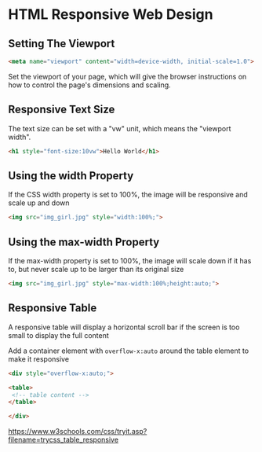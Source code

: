 # HTML Responsive Web Design


## Setting The Viewport

```html
<meta name="viewport" content="width=device-width, initial-scale=1.0">
```
Set the viewport of your page, which will give the browser instructions on how to control the page's dimensions and scaling.


## Responsive Text Size

The text size can be set with a "vw" unit, which means the "viewport width".
```html
<h1 style="font-size:10vw">Hello World</h1>
```

## Using the width Property

If the CSS width property is set to 100%, the image will be responsive and scale up and down

```html
<img src="img_girl.jpg" style="width:100%;">
```

## Using the max-width Property

If the max-width property is set to 100%, the image will scale down if it has to, but never scale up to be larger than its original size

```html
<img src="img_girl.jpg" style="max-width:100%;height:auto;">
```

## Responsive Table

A responsive table will display a horizontal scroll bar if the screen is too small to display the full content

Add a container element with `overflow-x:auto` around the table element to make it responsive

```html
<div style="overflow-x:auto;">

<table>
 <!-- table content -->
</table>

</div>
```

https://www.w3schools.com/css/tryit.asp?filename=trycss_table_responsive